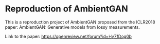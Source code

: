 # Reproduction of AmbientGAN

This is a reproduction project of AmbientGAN proposed from the ICLR2018 paper: AmbientGAN: Generative models from lossy measurements.

Link to the paper: https://openreview.net/forum?id=Hy7fDog0b


